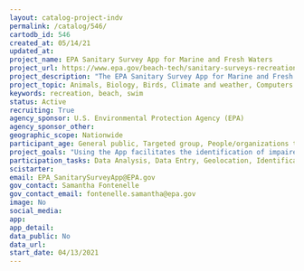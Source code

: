 ```yaml
---
layout: catalog-project-indv
permalink: /catalog/546/
cartodb_id: 546
created_at: 05/14/21
updated_at: 
project_name: EPA Sanitary Survey App for Marine and Fresh Waters
project_url: https://www.epa.gov/beach-tech/sanitary-surveys-recreational-waters#epa 
project_description: "The EPA Sanitary Survey App for Marine and Fresh Waters is a mobile app used to conduct routine and annual sanitary surveys for both freshwater and marine waters. The App can be used by anyone to collect information on potential sources of fecal pollution and potential harmful algal bloom (HAB) events in local surface waters."
project_topic: Animals, Biology, Birds, Climate and weather, Computers and technology, Ecology and environment, Education, Geography, Nature and outdoors, Ocean/water and marine, Science policy
keywords: recreation, beach, swim 
status: Active
recruiting: True
agency_sponsor: U.S. Environmental Protection Agency (EPA)
agency_sponsor_other: 
geographic_scope: Nationwide
participant_age: General public, Targeted group, People/organizations trained to conduct water quality monitoring
project_goals: "Using the App facilitates the identification of impaired recreational waters for remediation and for making same-day decisions on swim advisories."
participation_tasks: Data Analysis, Data Entry, Geolocation, Identification, Learning, Measurement, Observation, Photography, Site Selection and/or Description, Specimen/Sample Collection
scistarter: 
email: EPA_SanitarySurveyApp@EPA.gov
gov_contact: Samantha Fontenelle 
gov_contact_email: fontenelle.samantha@epa.gov
image: No
social_media: 
app: 
app_detail: 
data_public: No 
data_url: 
start_date: 04/13/2021
---
```



